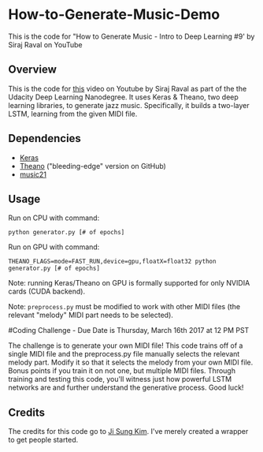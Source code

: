 # How-to-Generate-Music-Demo
This is the code for "How to Generate Music - Intro to Deep Learning #9' by Siraj Raval on YouTube

## Overview

This is the code for [this]() video on Youtube by Siraj Raval as part of the the Udacity Deep Learning Nanodegree. It uses Keras & Theano, two deep learning libraries, to generate jazz music. Specifically, it builds a two-layer LSTM, learning from the given MIDI file. 

## Dependencies

* [Keras](http://keras.io/#installation)
* [Theano](http://deeplearning.net/software/theano/install.html#bleeding-edge-install-instructions) ("bleeding-edge" version on GitHub)
* [music21](http://web.mit.edu/music21/doc/installing/index.html)

## Usage

Run on CPU with command:  
```
python generator.py [# of epochs]
```

Run on GPU with command:  
```
THEANO_FLAGS=mode=FAST_RUN,device=gpu,floatX=float32 python generator.py [# of epochs]
```
Note: running Keras/Theano on GPU is formally supported for only NVIDIA cards (CUDA backend).

Note: `preprocess.py` must be modified to work with other MIDI files (the relevant "melody" MIDI part needs to be selected). 

#Coding Challenge - Due Date is Thursday, March 16th 2017 at 12 PM PST

The challenge is to generate your own MIDI file! This code trains off of a single MIDI file and the preprocess.py file manually selects the relevant melody part. Modify it so that it selects the melody from your own MIDI file. Bonus points if you train it on not one, but multiple MIDI files. Through training and testing this code, you'll witness just how powerful LSTM networks are and further understand the generative process. Good luck!


## Credits

The credits for this code go to [Ji Sung Kim](https://github.com/jisungk/deepjazz). I've merely created a wrapper to get people started.

